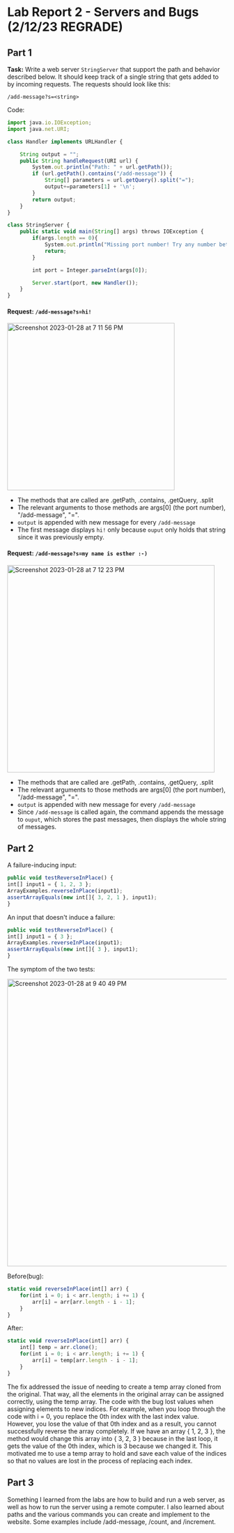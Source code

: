 # Lab Report 2 - Servers and Bugs (2/12/23 REGRADE)
## Part 1

**Task:** Write a web server `StringServer` that support the path and behavior described below. It should keep track of a single string that gets added to by incoming requests. The requests should look like this:

```
/add-message?s=<string>
```

Code:

```javascript
import java.io.IOException;
import java.net.URI;

class Handler implements URLHandler {

    String output = "";
    public String handleRequest(URI url) {
        System.out.println("Path: " + url.getPath());
        if (url.getPath().contains("/add-message")) {
            String[] parameters = url.getQuery().split("=");
            output+=parameters[1] + '\n';
        }
        return output;
    }
}

class StringServer {
    public static void main(String[] args) throws IOException {
        if(args.length == 0){
            System.out.println("Missing port number! Try any number between 1024 to 49151");
            return;
        }

        int port = Integer.parseInt(args[0]);

        Server.start(port, new Handler());
    }
}
```

#### Request: `/add-message?s=hi!`

<img width="384" alt="Screenshot 2023-01-28 at 7 11 56 PM" src="https://user-images.githubusercontent.com/122568591/215305002-3d60ebd1-ec24-4235-9390-f5bd782a4fd8.png">

* The methods that are called are .getPath, .contains, .getQuery, .split
* The relevant arguments to those methods are args[0] (the port number), "/add-message", "=".
* `output` is appended with new message for every  `/add-message`
* The first message displays `hi!` only because `ouput` only holds that string since it was previously empty.

#### Request: `/add-message?s=my name is esther :-)`

<img width="476" alt="Screenshot 2023-01-28 at 7 12 23 PM" src="https://user-images.githubusercontent.com/122568591/215305003-d913c0ce-3043-40fc-9c7c-1f6605f38a00.png">

* The methods that are called are .getPath, .contains, .getQuery, .split
* The relevant arguments to those methods are args[0] (the port number), "/add-message", "=".
* `output` is appended with new message for every  `/add-message`
*  Since `/add-message` is called again, the command appends the message to `ouput`, which stores the past messages, then displays the whole string of messages.

## Part 2

A failure-inducing input:
```javascript
public void testReverseInPlace() {
int[] input1 = { 1, 2, 3 };
ArrayExamples.reverseInPlace(input1);
assertArrayEquals(new int[]{ 3, 2, 1 }, input1);
}
```

An input that doesn't induce a failure:
```javascript
public void testReverseInPlace() {
int[] input1 = { 3 };
ArrayExamples.reverseInPlace(input1);
assertArrayEquals(new int[]{ 3 }, input1);
}
```

The symptom of the two tests:

<img width="660" alt="Screenshot 2023-01-28 at 9 40 49 PM" src="https://user-images.githubusercontent.com/122568591/215307375-9e739e54-da80-4e9d-a12d-0f289e8e9726.png">

Before(bug):
```javascript
static void reverseInPlace(int[] arr) {
    for(int i = 0; i < arr.length; i += 1) {
        arr[i] = arr[arr.length - i - 1];
    }
}
```

After:
```javascript
static void reverseInPlace(int[] arr) {
    int[] temp = arr.clone();
    for(int i = 0; i < arr.length; i += 1) {
        arr[i] = temp[arr.length - i - 1];
    }
}
```

The fix addressed the issue of needing to create a temp array cloned from the original. That way, all the elements in the original array can be assigned correctly, using the temp array. The code with the bug lost values when assigning elements to new indices. For example, when you loop through the code with i = 0, you replace the 0th index with the last index value. However, you lose the value of that 0th index and as a result, you cannot successfully reverse the array completely. If we have an array { 1, 2, 3 }, the method would change this array into { 3, 2, 3 } because in the last loop, it gets the value of the 0th index, which is 3 because we changed it. This motivated me to use a temp array to hold and save each value of the indices so that no values are lost in the process of replacing each index.



## Part 3

Something I learned from the labs are how to build and run a web server, as well as how to run the server using a remote computer. I also learned about paths and the various commands you can create and implement to the website. Some examples include /add-message, /count, and /increment.
